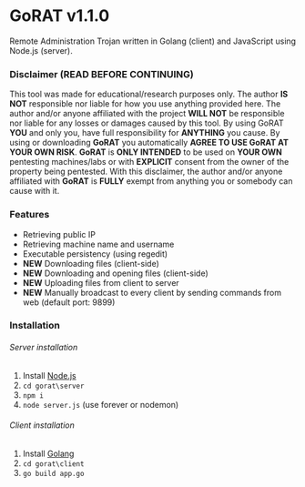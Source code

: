 # GoRAT v1.1.0
Remote Administration Trojan written in Golang (client) and JavaScript using Node.js (server).

### Disclaimer (READ BEFORE CONTINUING)
This tool was made for educational/research purposes only. The author **IS NOT** responsible nor liable for how you use anything provided here. The author and/or anyone affiliated with the project **WILL NOT** be responsible nor liable for any losses or damages caused by this tool. By using GoRAT **YOU** and only you, have full responsibility for **ANYTHING** you cause. By using or downloading **GoRAT** you automatically **AGREE TO USE GoRAT AT YOUR OWN RISK**. **GoRAT** is **ONLY INTENDED** to be used on **YOUR OWN** pentesting machines/labs or with **EXPLICIT** consent from the owner of the property being pentested.
With this disclaimer, the author and/or anyone affiliated with **GoRAT** is **FULLY** exempt from anything you or somebody can cause with it.

### Features
* Retrieving public IP
* Retrieving machine name and username
* Executable persistency (using regedit)
* **NEW** Downloading files (client-side)
* **NEW** Downloading and opening files (client-side) 
* **NEW** Uploading files from client to server
* **NEW** Manually broadcast to every client by sending commands from web (default port: 9899)

### Installation
###### Server installation
1. Install [Node.js](https://nodejs.org/en/)
2. `cd gorat\server`
3. `npm i`
4. `node server.js` (use forever or nodemon)
###### Client installation
1. Install [Golang](https://golang.org/doc/install)
2. `cd gorat\client`
3. `go build app.go`
